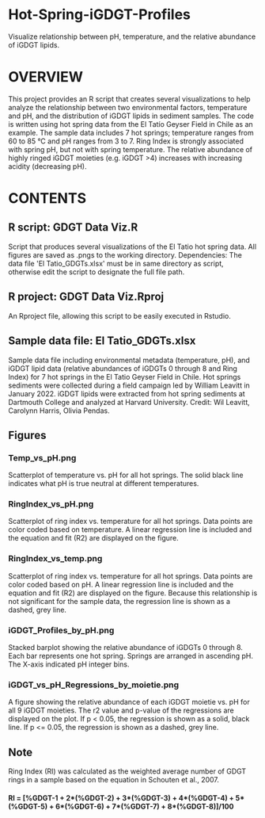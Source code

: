 # Hot-Spring-iGDGT-Profiles
Visualize relationship between pH, temperature, and the relative abundance of iGDGT lipids.

# OVERVIEW 
This project provides an R script that creates several visualizations to help analyze the relationship between two environmental factors, temperature and pH, and the distribution of iGDGT lipids in sediment samples. The code is written using hot spring data from the El Tatío Geyser Field in Chile as an example. The sample data includes 7 hot springs; temperature ranges from 60 to 85 °C and pH ranges from 3 to 7. Ring Index is strongly associated with spring pH, but not with spring temperature. The relative abundance of highly ringed iGDGT moieties (e.g. iGDGT >4) increases with increasing acidity (decreasing pH). 

# CONTENTS 
## R script: GDGT Data Viz.R
Script that produces several visualizations of the El Tatio hot spring data. All figures are saved as .pngs to the working directory. Dependencies: The data file 'El Tatio_GDGTs.xlsx' must be in same directory as script, otherwise edit the script to designate the full file path.

## R project: GDGT Data Viz.Rproj
An Rproject file, allowing this script to be easily executed in Rstudio.


## Sample data file: El Tatio_GDGTs.xlsx
Sample data file including environmental metadata (temperature, pH), and iGDGT lipid data (relative abundances of iGDGTs 0 through 8 and Ring Index) for 7 hot springs in the El Tatio Geyser Field in Chile. Hot springs sediments were collected during a field campaign led by William Leavitt in January 2022. iGDGT lipids were extracted from hot spring sediments at Dartmouth College and analyzed at Harvard University. Credit: Wil Leavitt, Carolynn Harris, Olivia Pendas. 

## Figures
### Temp_vs_pH.png
Scatterplot of temperature vs. pH for all hot springs. The solid black line indicates what pH is true neutral at different temperatures. 

### RingIndex_vs_pH.png
Scatterplot of ring index vs. temperature for all hot springs. Data points are color coded based on temperature. A linear regression line is included and the equation and fit (R2) are displayed on the figure. 

### RingIndex_vs_temp.png
Scatterplot of ring index vs. temperature for all hot springs. Data points are color coded based on pH. A linear regression line is included and the equation and fit (R2) are displayed on the figure. Because this relationship is not significant for the sample data, the regression line is shown as a dashed, grey line. 

### iGDGT_Profiles_by_pH.png
Stacked barplot showing the relative abundance of iGDGTs 0 through 8. Each bar represents one hot spring. Springs are arranged in ascending pH. The X-axis indicated pH integer bins.  

### iGDGT_vs_pH_Regressions_by_moietie.png
A figure showing the relative abundance of each iGDGT moietie vs. pH for all 9 iGDGT moieties. The r2 value and p-value of the regressions are displayed on the plot. If p < 0.05, the regression is shown as a solid, black line. If p <= 0.05, the regression is shown as a dashed, grey line.

## Note 
Ring Index (RI) was calculated as the weighted average number of GDGT rings in a sample based on the equation in Schouten et al., 2007. 
#### RI = [%GDGT-1 + 2*(%GDGT-2) + 3*(%GDGT-3) + 4*(%GDGT-4) + 5*(%GDGT-5) + 6*(%GDGT-6) + 7*(%GDGT-7) + 8*(%GDGT-8)]/100
